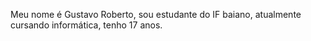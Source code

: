 Meu nome é Gustavo Roberto, sou estudante do IF baiano, atualmente cursando informática, tenho 17 anos.
